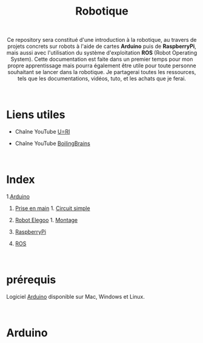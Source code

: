 
<h1 align="center">Robotique</h1>

<br>

<p align="center">
Ce repository sera constitué d'une introduction à la robotique, au travers de projets concrets sur robots à l'aide de cartes <b>Arduino</b> puis de <b>RaspberryPi</b>, mais aussi avec l'utilisation du système d'exploitation <b>ROS</b> (Robot Operating System). Cette documentation est faite dans un premier temps pour mon propre apprentissage mais pourra également être utile pour toute personne souhaitant se lancer dans la robotique.
Je partagerai toutes les ressources, tels que les documentations, vidéos, tuto, et les achats que je ferai.
<br>
<p/>

<br>

# Liens utiles

- Chaîne YouTube [U=RI](https://www.youtube.com/channel/UCVqx3vXNghSqUcVg2nmegYA) <br>

- Chaîne YouTube [BoilingBrains](https://www.youtube.com/channel/UCKAzZCVzqkdvxX6VLTwyVMQ) <br>


<br>

# Index

1.[Arduino](#Arduino)
  1. [Prise en main](#Prise-en-main)
    1. [Circuit simple](#Circuit-simple)
  3. [Robot Elegoo](#Robot-Elegoo)
    1. [Montage](#Montage)

2. [RaspberryPi](#RaspberryPi)

3. [ROS](#Ros)

<br>

# prérequis

Logiciel [Arduino](https://www.arduino.cc/en/software) disponible sur Mac, Windows et Linux.

<br>

# Arduino




